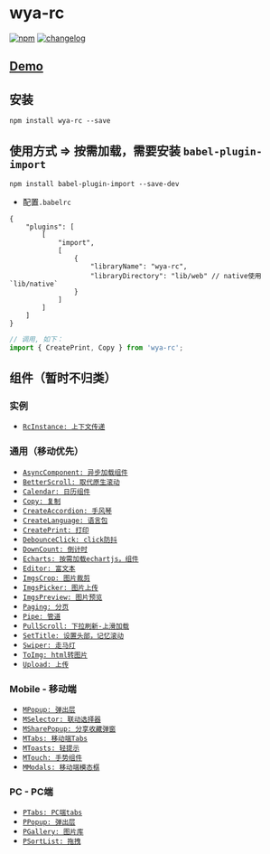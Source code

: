 # wya-rc
[![npm][npm-image]][npm-url] [![changelog][changelog-image]][changelog-url]

## [Demo](https://wya-team.github.io/wya-rc/dist/index.html)

## 安装

```vim
npm install wya-rc --save
```

## 使用方式 => 按需加载，需要安装 `babel-plugin-import`
```vim
npm install babel-plugin-import --save-dev
```
- 配置`.babelrc`
```vim
{
	"plugins": [
		[
			"import",
			[
				{
					"libraryName": "wya-rc",
					"libraryDirectory": "lib/web" // native使用 `lib/native`
				}
			]
		]
	]
}
```

```js
// 调用, 如下：
import { CreatePrint, Copy } from 'wya-rc';
```
## 组件（暂时不归类）
### 实例
- [`RcInstance: 上下文传递`](https://github.com/wya-team/wya-rc/tree/master/src/web/rc-instance/)
### 通用（移动优先）
- [`AsyncComponent: 异步加载组件`](https://github.com/wya-team/wya-rc/tree/master/src/web/async-component/)
- [`BetterScroll: 取代原生滚动`](https://github.com/wya-team/wya-rc/tree/master/src/web/better-scroll/)
- [`Calendar: 日历组件`](https://github.com/wya-team/wya-rc/tree/master/src/web/calendar/)
- [`Copy: 复制`](https://github.com/wya-team/wya-rc/tree/master/src/web/copy/)
- [`CreateAccordion: 手风琴`](https://github.com/wya-team/wya-rc/tree/master/src/web/create-accordion/)
- [`CreateLanguage: 语言包`](https://github.com/wya-team/wya-rc/tree/master/src/web/create-language/)
- [`CreatePrint: 打印`](https://github.com/wya-team/wya-rc/tree/master/src/web/create-print/)
- [`DebounceClick: click防抖`](https://github.com/wya-team/wya-rc/tree/master/src/web/debounce-click/)
- [`DownCount: 倒计时`](https://github.com/wya-team/wya-rc/tree/master/src/web/down-count/)
- [`Echarts: 按需加载echartjs，组件`](https://github.com/wya-team/wya-rc/tree/master/src/web/echarts/)
- [`Editor: 富文本`](https://github.com/wya-team/wya-rc/tree/master/src/web/editor/)
- [`ImgsCrop: 图片裁剪`](https://github.com/wya-team/wya-rc/tree/master/src/web/imgs-crop/)
- [`ImgsPicker: 图片上传`](https://github.com/wya-team/wya-rc/tree/master/src/web/imgs-picker/)
- [`ImgsPreview: 图片预览`](https://github.com/wya-team/wya-rc/tree/master/src/web/imgs-preview/)
- [`Paging: 分页`](https://github.com/wya-team/wya-rc/tree/master/src/web/paging/)
- [`Pipe: 管道`](https://github.com/wya-team/wya-rc/tree/master/src/web/pipe/)
- [`PullScroll: 下拉刷新-上滑加载`](https://github.com/wya-team/wya-rc/tree/master/src/web/pull-scroll/)
- [`SetTitle: 设置头部，记忆滚动`](https://github.com/wya-team/wya-rc/tree/master/src/web/set-title/)
- [`Swiper: 走马灯`](https://github.com/wya-team/wya-rc/tree/master/src/web/swiper/)
- [`ToImg: html转图片`](https://github.com/wya-team/wya-rc/tree/master/src/web/to-img/)
- [`Upload: 上传`](https://github.com/wya-team/wya-rc/tree/master/src/web/upload/)

### Mobile - 移动端
- [`MPopup: 弹出层`](https://github.com/wya-team/wya-rc/tree/master/src/web/m-popup/)
- [`MSelector: 联动选择器`](https://github.com/wya-team/wya-rc/tree/master/src/web/m-selector/)
- [`MSharePopup: 分享收藏弹窗`](https://github.com/wya-team/wya-rc/tree/master/src/web/m-share-popup/)
- [`MTabs: 移动端Tabs`](https://github.com/wya-team/wya-rc/tree/master/src/web/m-tabs/)
- [`MToasts: 轻提示`](https://github.com/wya-team/wya-rc/tree/master/src/web/m-toasts/)
- [`MTouch: 手势组件`](https://github.com/wya-team/wya-rc/tree/master/src/web/m-touch/)
- [`MModals: 移动端模态框`](https://github.com/wya-team/wya-rc/tree/master/src/web/m-modals/)

### PC - PC端
- [`PTabs: PC端tabs`](https://github.com/wya-team/wya-rc/tree/master/src/web/p-tabs/)
- [`PPopup: 弹出层`](https://github.com/wya-team/wya-rc/tree/master/src/web/p-popup/)
- [`PGallery: 图片库`](https://github.com/wya-team/wya-rc/tree/master/src/web/p-gallery/)
- [`PSortList: 拖拽`](https://github.com/wya-team/wya-rc/tree/master/src/web/p-sort-list/)


<!--  以下内容无视  -->
[changelog-image]: https://img.shields.io/badge/changelog-md-blue.svg
[changelog-url]: CHANGELOG.md

[npm-image]: https://img.shields.io/npm/v/wya-rc.svg
[npm-url]: https://www.npmjs.com/package/wya-rc
